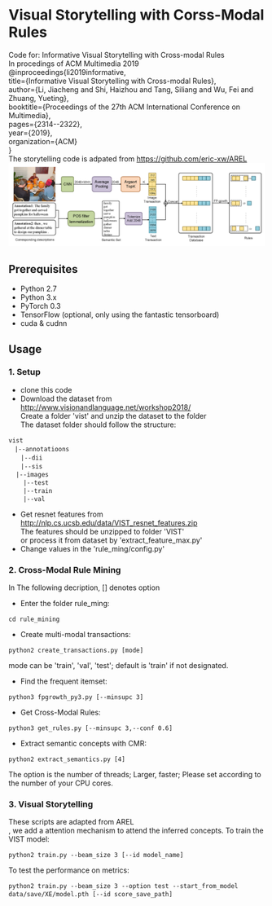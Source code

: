 # Visual Storytelling with Corss-Modal Rules
Code for: Informative Visual Storytelling with Cross-modal Rules <br>
In procedings of ACM Multimedia 2019 <br>
@inproceedings{li2019informative, <br>
  title={Informative Visual Storytelling with Cross-modal Rules}, <br>
  author={Li, Jiacheng and Shi, Haizhou and Tang, Siliang and Wu, Fei and Zhuang, Yueting}, <br>
  booktitle={Proceedings of the 27th ACM International Conference on Multimedia}, <br>
  pages={2314--2322}, <br>
  year={2019}, <br>
  organization={ACM} <br>
} <br>
The storytelling code is adpated from https://github.com/eric-xw/AREL <br>
![](https://github.com/passerby233/VSCMR/blob/master/illustration.png)


## Prerequisites 
- Python 2.7
- Python 3.x
- PyTorch 0.3
- TensorFlow (optional, only using the fantastic tensorboard)
- cuda & cudnn

## Usage
### 1. Setup
- clone this code
- Download the dataset from http://www.visionandlanguage.net/workshop2018/<br>
Create a folder 'vist' and unzip the dataset to the folder<br>
The dataset folder should follow the structure:<br>
```
vist
　|--annotatioons
　　|--dii
　　|--sis
  |--images
    |--test
    |--train
    |--val
```
- Get resnet features from http://nlp.cs.ucsb.edu/data/VIST_resnet_features.zip <br>
The features should be unzipped to folder 'VIST'<br>
or process it from dataset by 'extract_feature_max.py'<br>
- Change values in the 'rule_ming/config.py'

### 2. Cross-Modal Rule Mining
In The following decription, [] denotes option
- Enter the folder rule_ming:
``` 
cd rule_mining
```
- Create multi-modal transactions:
```
python2 create_transactions.py [mode]
```
mode can be 'train', 'val', 'test'; default is 'train' if not designated.
- Find the frequent itemset:
```
python3 fpgrowth_py3.py [--minsupc 3]
```
- Get Cross-Modal Rules:
```
python3 get_rules.py [--minsupc 3,--conf 0.6]
```
- Extract semantic concepts with CMR:
```
python2 extract_semantics.py [4]
```
The option is the number of threads; Larger, faster; Please set according to the number of your CPU cores.

### 3. Visual Storytelling
These scripts are adapted from AREL<br>, we add a attention mechanism to attend the inferred concepts.
To train the VIST model:
```
python2 train.py --beam_size 3 [--id model_name]
```
To test the performance on metrics:
```
python2 train.py --beam_size 3 --option test --start_from_model data/save/XE/model.pth [--id score_save_path]
```
